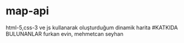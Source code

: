 # map-api
html-5,css-3 ve js kullanarak oluşturduğum dinamik harita
#KATKIDA BULUNANLAR
furkan evin, mehmetcan seyhan
#

